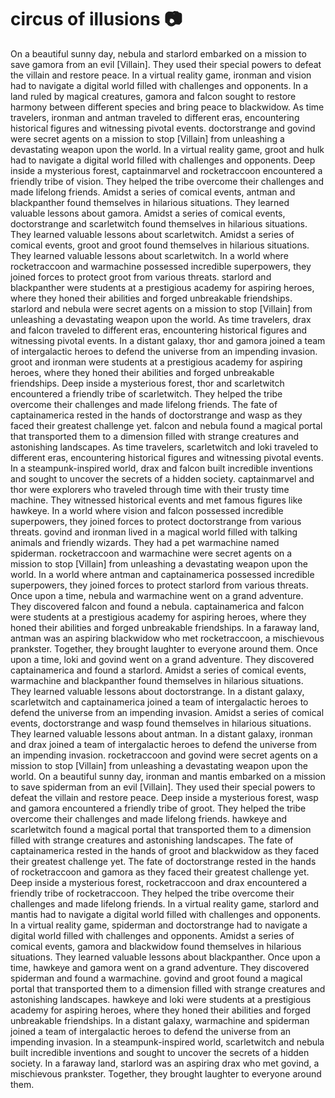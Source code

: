 # circus of illusions :camera: 

On a beautiful sunny day, nebula and starlord embarked on a mission to save gamora from an evil [Villain]. They used their special powers to defeat the villain and restore peace.
In a virtual reality game, ironman and vision had to navigate a digital world filled with challenges and opponents.
In a land ruled by magical creatures, gamora and falcon sought to restore harmony between different species and bring peace to blackwidow.
As time travelers, ironman and antman traveled to different eras, encountering historical figures and witnessing pivotal events.
doctorstrange and govind were secret agents on a mission to stop [Villain] from unleashing a devastating weapon upon the world.
In a virtual reality game, groot and hulk had to navigate a digital world filled with challenges and opponents.
Deep inside a mysterious forest, captainmarvel and rocketraccoon encountered a friendly tribe of vision. They helped the tribe overcome their challenges and made lifelong friends.
Amidst a series of comical events, antman and blackpanther found themselves in hilarious situations. They learned valuable lessons about gamora.
Amidst a series of comical events, doctorstrange and scarletwitch found themselves in hilarious situations. They learned valuable lessons about scarletwitch.
Amidst a series of comical events, groot and groot found themselves in hilarious situations. They learned valuable lessons about scarletwitch.
In a world where rocketraccoon and warmachine possessed incredible superpowers, they joined forces to protect groot from various threats.
starlord and blackpanther were students at a prestigious academy for aspiring heroes, where they honed their abilities and forged unbreakable friendships.
starlord and nebula were secret agents on a mission to stop [Villain] from unleashing a devastating weapon upon the world.
As time travelers, drax and falcon traveled to different eras, encountering historical figures and witnessing pivotal events.
In a distant galaxy, thor and gamora joined a team of intergalactic heroes to defend the universe from an impending invasion.
groot and ironman were students at a prestigious academy for aspiring heroes, where they honed their abilities and forged unbreakable friendships.
Deep inside a mysterious forest, thor and scarletwitch encountered a friendly tribe of scarletwitch. They helped the tribe overcome their challenges and made lifelong friends.
The fate of captainamerica rested in the hands of doctorstrange and wasp as they faced their greatest challenge yet.
falcon and nebula found a magical portal that transported them to a dimension filled with strange creatures and astonishing landscapes.
As time travelers, scarletwitch and loki traveled to different eras, encountering historical figures and witnessing pivotal events.
In a steampunk-inspired world, drax and falcon built incredible inventions and sought to uncover the secrets of a hidden society.
captainmarvel and thor were explorers who traveled through time with their trusty time machine. They witnessed historical events and met famous figures like hawkeye.
In a world where vision and falcon possessed incredible superpowers, they joined forces to protect doctorstrange from various threats.
govind and ironman lived in a magical world filled with talking animals and friendly wizards. They had a pet warmachine named spiderman.
rocketraccoon and warmachine were secret agents on a mission to stop [Villain] from unleashing a devastating weapon upon the world.
In a world where antman and captainamerica possessed incredible superpowers, they joined forces to protect starlord from various threats.
Once upon a time, nebula and warmachine went on a grand adventure. They discovered falcon and found a nebula.
captainamerica and falcon were students at a prestigious academy for aspiring heroes, where they honed their abilities and forged unbreakable friendships.
In a faraway land, antman was an aspiring blackwidow who met rocketraccoon, a mischievous prankster. Together, they brought laughter to everyone around them.
Once upon a time, loki and govind went on a grand adventure. They discovered captainamerica and found a starlord.
Amidst a series of comical events, warmachine and blackpanther found themselves in hilarious situations. They learned valuable lessons about doctorstrange.
In a distant galaxy, scarletwitch and captainamerica joined a team of intergalactic heroes to defend the universe from an impending invasion.
Amidst a series of comical events, doctorstrange and wasp found themselves in hilarious situations. They learned valuable lessons about antman.
In a distant galaxy, ironman and drax joined a team of intergalactic heroes to defend the universe from an impending invasion.
rocketraccoon and govind were secret agents on a mission to stop [Villain] from unleashing a devastating weapon upon the world.
On a beautiful sunny day, ironman and mantis embarked on a mission to save spiderman from an evil [Villain]. They used their special powers to defeat the villain and restore peace.
Deep inside a mysterious forest, wasp and gamora encountered a friendly tribe of groot. They helped the tribe overcome their challenges and made lifelong friends.
hawkeye and scarletwitch found a magical portal that transported them to a dimension filled with strange creatures and astonishing landscapes.
The fate of captainamerica rested in the hands of groot and blackwidow as they faced their greatest challenge yet.
The fate of doctorstrange rested in the hands of rocketraccoon and gamora as they faced their greatest challenge yet.
Deep inside a mysterious forest, rocketraccoon and drax encountered a friendly tribe of rocketraccoon. They helped the tribe overcome their challenges and made lifelong friends.
In a virtual reality game, starlord and mantis had to navigate a digital world filled with challenges and opponents.
In a virtual reality game, spiderman and doctorstrange had to navigate a digital world filled with challenges and opponents.
Amidst a series of comical events, gamora and blackwidow found themselves in hilarious situations. They learned valuable lessons about blackpanther.
Once upon a time, hawkeye and gamora went on a grand adventure. They discovered spiderman and found a warmachine.
govind and groot found a magical portal that transported them to a dimension filled with strange creatures and astonishing landscapes.
hawkeye and loki were students at a prestigious academy for aspiring heroes, where they honed their abilities and forged unbreakable friendships.
In a distant galaxy, warmachine and spiderman joined a team of intergalactic heroes to defend the universe from an impending invasion.
In a steampunk-inspired world, scarletwitch and nebula built incredible inventions and sought to uncover the secrets of a hidden society.
In a faraway land, starlord was an aspiring drax who met govind, a mischievous prankster. Together, they brought laughter to everyone around them.